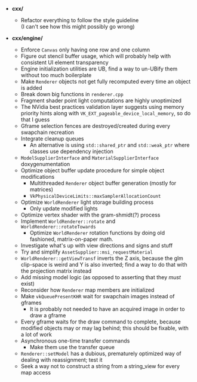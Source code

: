 - **cxx/**
  - Refactor everything to follow the style guideline  
    (I can't see how this might possibly go wrong)

- **cxx/engine/**
  - Enforce `Canvas` only having one row and one column
  - Figure out stencil buffer usage, which will probably help with consistent
    UI element transparency
  - Engine initialization utilities are UB, find a way to un-UBify them
    without too much boilerplate
  - Make `Renderer` objects not get fully recomputed every time an object
    is added
  - Break down big functions in `renderer.cpp`
  - Fragment shader point light computations are highly unoptimized
  - The NVidia best practices validation layer suggests using memory
    priority hints along with `VK_EXT_pageable_device_local_memory`,
    so do that I guess
  - Gframe selection fences are destroyed/created during every swapchain recreation
  - Integrate cleanup queues
    - An alternative is using `std::shared_ptr` and `std::weak_ptr` where classes
      use dependency injection
  - `ModelSupplierInterface` and `MaterialSupplierInterface` doxygenumentation
  - Optimize object buffer update procedure for simple object modifications
    - Multithreaded `Renderer` object buffer generation (mostly for matrices)
    - `VkPhysicalDeviceLimits::maxSamplerAllocationCount`
  - Optimize `WorldRenderer` light storage building process
    - Only update modified lights
  - Optimize vertex shader with the gram-shmidt(?) process
  - Implement `WorldRenderer::rotate` and `WorldRenderer::rotateTowards`
    - Optimize `WorldRenderer` rotation functions by doing old fashioned,
      matrix-on-paper math.
  - Investigate what's up with view directions and signs and stuff
  - Try and simplify `AssetSupplier::msi_requestMaterial`
  - `WorldRenderer::getViewTransf` inverts the Z axis, because the
    glm clip-space is weird and Y is also inverted; find a way to do that
    with the projection matrix instead
  - Add missing model logic (as opposed to asserting that they *must* exist)
  - Reconsider how `Renderer` map members are initialized
  - Make `vkQueuePresentKHR` wait for swapchain images instead of gframes
    - It is probably not needed to have an acquired image in order to
      draw a gframe
  - Every gframe waits for the draw command to complete, because modified
    objects may or may lag behind; this should be fixable, with a lot of work
  - Asynchronous one-time transfer commands
    - Make them use the transfer queue
  - `Renderer::setModel` has a dubious, prematurely optimized way of dealing
     with reassignment; test it
  - Seek a way not to construct a string from a string_view for
    every map access
